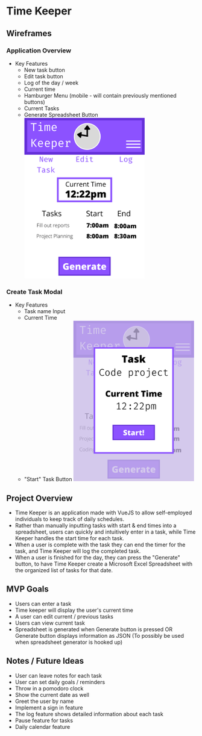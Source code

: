 <style>
    img {
        max-width: 70%;
    }
</style>

# Time Keeper
## Wireframes
### Application Overview
- Key Features
    - New task button
    - Edit task button
    - Log of the day / week
    - Current time
    - Hamburger Menu (mobile - will contain previously mentioned buttons)
    - Current Tasks
    - Generate Spreadsheet Button
![Application Overview](./src/assets/Images/ProjectPlanning/Overview.png)
### Create Task Modal
- Key Features
    - Task name Input
    - Current Time
    - "Start" Task Button
![Create task Modal](./src/assets/Images/ProjectPlanning/Modal.png)
## Project Overview
- Time Keeper is an application made with VueJS to allow self-employed individuals to keep track of daily schedules. 
- Rather than manually inputting tasks with start & end times into a spreadsheet, users can quickly and intuitively enter in a task, while Time Keeper handles the start time for each task. 
- When a user is complete with the task they can end the timer for the task, and Time Keeper will log the completed task.
- When a user is finished for the day, they can press the "Generate" button, to have Time Keeper create a Microsoft Excel Spreadsheet with the organized list of tasks for that date.

## MVP Goals
- Users can enter a task
- Time keeper will display the user's current time
- A user can edit current / previous tasks
- Users can view current task
- Spreadsheet is generated when Generate button is pressed OR Generate button displays information as JSON (To possibly be used when spreadsheet generator is hooked up)

## Notes / Future Ideas
- User can leave notes for each task
- User can set daily goals / reminders
- Throw in a pomodoro clock
- Show the current date as well
- Greet the user by name
- Implement a sign in feature
- The log feature shows detailed information about each task
- Pause feature for tasks
- Daily calendar feature